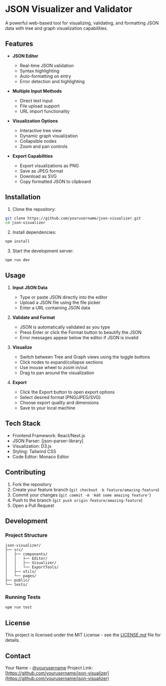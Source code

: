 

# JSON Visualizer and Validator

A powerful web-based tool for visualizing, validating, and formatting JSON data with tree and graph visualization capabilities.

## Features

- **JSON Editor**
  - Real-time JSON validation
  - Syntax highlighting
  - Auto-formatting on entry
  - Error detection and highlighting

- **Multiple Input Methods**
  - Direct text input
  - File upload support
  - URL import functionality

- **Visualization Options**
  - Interactive tree view
  - Dynamic graph visualization
  - Collapsible nodes
  - Zoom and pan controls

- **Export Capabilities**
  - Export visualizations as PNG
  - Save as JPEG format
  - Download as SVG
  - Copy formatted JSON to clipboard

## Installation

1. Clone the repository:
```bash
git clone https://github.com/yourusername/json-visualizer.git
cd json-visualizer
```

2. Install dependencies:
```bash
npm install
```

3. Start the development server:
```bash
npm run dev
```

## Usage

1. **Input JSON Data**
   - Type or paste JSON directly into the editor
   - Upload a JSON file using the file picker
   - Enter a URL containing JSON data

2. **Validate and Format**
   - JSON is automatically validated as you type
   - Press Enter or click the Format button to beautify the JSON
   - Error messages appear below the editor if JSON is invalid

3. **Visualize**
   - Switch between Tree and Graph views using the toggle buttons
   - Click nodes to expand/collapse sections
   - Use mouse wheel to zoom in/out
   - Drag to pan around the visualization

4. **Export**
   - Click the Export button to open export options
   - Select desired format (PNG/JPEG/SVG)
   - Choose export quality and dimensions
   - Save to your local machine

## Tech Stack

- Frontend Framework: React/Next.js
- JSON Parser: [json-parser-library]
- Visualization: D3.js
- Styling: Tailwind CSS
- Code Editor: Monaco Editor

## Contributing

1. Fork the repository
2. Create your feature branch (`git checkout -b feature/amazing-feature`)
3. Commit your changes (`git commit -m 'Add some amazing feature'`)
4. Push to the branch (`git push origin feature/amazing-feature`)
5. Open a Pull Request

## Development

### Project Structure
```
json-visualizer/
├── src/
│   ├── components/
│   │   ├── Editor/
│   │   ├── Visualizer/
│   │   └── ExportTools/
│   ├── utils/
│   └── pages/
├── public/
└── tests/
```

### Running Tests
```bash
npm run test
```

## License

This project is licensed under the MIT License - see the [LICENSE.md](LICENSE.md) file for details.

## Contact

Your Name - [@yourusername](https://twitter.com/yourusername)
Project Link: [https://github.com/yourusername/json-visualizer](https://github.com/yourusername/json-visualizer)
